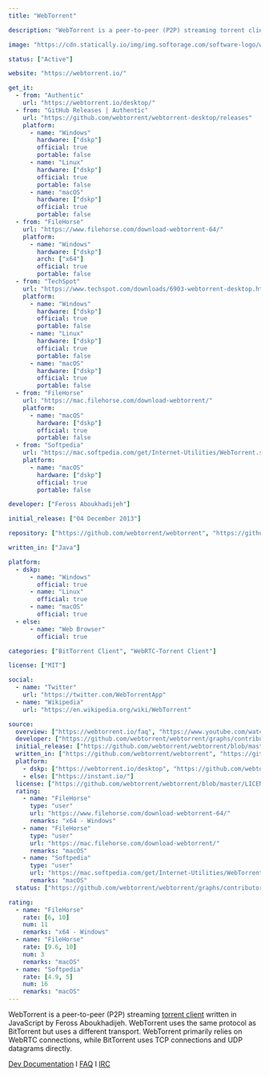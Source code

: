 ```yaml
---
title: "WebTorrent"

description: "WebTorrent is a peer-to-peer (P2P) streaming torrent client written in JavaScript by Feross Aboukhadijeh"

image: "https://cdn.statically.io/img/img.softorage.com/software-logo/webtorrent.png?h=64"

status: ["Active"]

website: "https://webtorrent.io/"

get_it:
  - from: "Authentic"
    url: "https://webtorrent.io/desktop/"
  - from: "GitHub Releases | Authentic"
    url: "https://github.com/webtorrent/webtorrent-desktop/releases"
    platform:
      - name: "Windows"
        hardware: ["dskp"]
        official: true
        portable: false
      - name: "Linux"
        hardware: ["dskp"]
        official: true
        portable: false
      - name: "macOS"
        hardware: ["dskp"]
        official: true
        portable: false
  - from: "FileHorse"
    url: "https://www.filehorse.com/download-webtorrent-64/"
    platform:
      - name: "Windows"
        hardware: ["dskp"]
        arch: ["x64"]
        official: true
        portable: false
  - from: "TechSpot"
    url: "https://www.techspot.com/downloads/6903-webtorrent-desktop.html"
    platform:
      - name: "Windows"
        hardware: ["dskp"]
        official: true
        portable: false
      - name: "Linux"
        hardware: ["dskp"]
        official: true
        portable: false
      - name: "macOS"
        hardware: ["dskp"]
        official: true
        portable: false
  - from: "FileHorse"
    url: "https://mac.filehorse.com/download-webtorrent/"
    platform:
      - name: "macOS"
        hardware: ["dskp"]
        official: true
        portable: false
  - from: "Softpedia"
    url: "https://mac.softpedia.com/get/Internet-Utilities/WebTorrent.shtml"
    platform:
      - name: "macOS"
        hardware: ["dskp"]
        official: true
        portable: false

developer: ["Feross Aboukhadijeh"]

initial_release: ["04 December 2013"]

repository: ["https://github.com/webtorrent/webtorrent", "https://github.com/webtorrent/webtorrent-desktop"]

written_in: ["Java"]

platform:
  - dskp:
      - name: "Windows"
        official: true
      - name: "Linux"
        official: true
      - name: "macOS"
        official: true
  - else:
      - name: "Web Browser"
        official: true

categories: ["BitTorrent Client", "WebRTC-Torrent Client"]

license: ["MIT"]

social:
  - name: "Twitter"
    url: "https://twitter.com/WebTorrentApp"
  - name: "Wikipedia"
    url: "https://en.wikipedia.org/wiki/WebTorrent"

source:
  overview: ["https://webtorrent.io/faq", "https://www.youtube.com/watch?v=B6eIOsvP6Jw"]
  developer: ["https://github.com/webtorrent/webtorrent/graphs/contributors"]
  initial_release: ["https://github.com/webtorrent/webtorrent/blob/master/CHANGELOG.md#previous-versions"]
  written_in: ["https://github.com/webtorrent/webtorrent", "https://github.com/webtorrent/webtorrent-desktop", "https://webtorrent.io/faq"]
  platform:
    - dskp: ["https://webtorrent.io/desktop", "https://github.com/webtorrent/webtorrent-desktop/releases"]
    - else: ["https://instant.io/"]
  license: ["https://github.com/webtorrent/webtorrent/blob/master/LICENSE"]
  rating:
    - name: "FileHorse"
      type: "user"
      url: "https://www.filehorse.com/download-webtorrent-64/"
      remarks: "x64 - Windows"
    - name: "FileHorse"
      type: "user"
      url: "https://mac.filehorse.com/download-webtorrent/"
      remarks: "macOS"
    - name: "Softpedia"
      type: "user"
      url: "https://mac.softpedia.com/get/Internet-Utilities/WebTorrent.shtml"
      remarks: "macOS"
  status: ["https://github.com/webtorrent/webtorrent/graphs/contributors", "https://github.com/webtorrent/webtorrent/pulse"]

rating:
  - name: "FileHorse"
    rate: [6, 10]
    num: 11
    remarks: "x64 - Windows"
  - name: "FileHorse"
    rate: [9.6, 10]
    num: 3
    remarks: "macOS"
  - name: "Softpedia"
    rate: [4.9, 5]
    num: 16
    remarks: "macOS"
---
```

  WebTorrent is a peer-to-peer (P2P) streaming [torrent client](/categories/bittorrent-client/) written in JavaScript by Feross Aboukhadijeh. WebTorrent uses the same protocol as BitTorrent but uses a different transport. WebTorrent primarily relies on WebRTC connections, while BitTorrent uses TCP connections and UDP datagrams directly.
  
  [Dev Documentation](https://webtorrent.io/docs)  I  [FAQ](https://webtorrent.io/faq)  I  [IRC](https://webchat.freenode.net/?channels=webtorrent)
